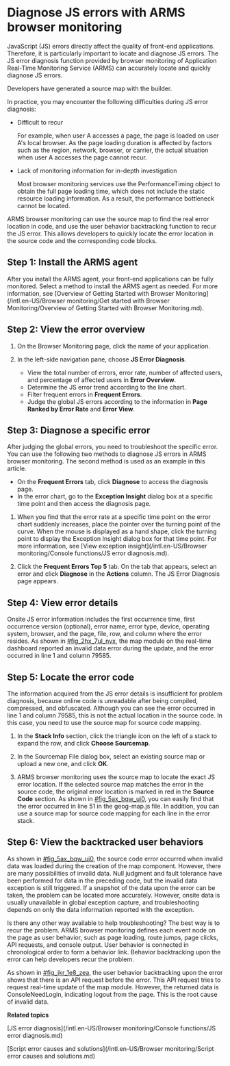 # Diagnose JS errors with ARMS browser monitoring

JavaScript \(JS\) errors directly affect the quality of front-end applications. Therefore, it is particularly important to locate and diagnose JS errors. The JS error diagnosis function provided by browser monitoring of Application Real-Time Monitoring Service \(ARMS\) can accurately locate and quickly diagnose JS errors.

Developers have generated a source map with the builder.

In practice, you may encounter the following difficulties during JS error diagnosis:

-   Difficult to recur

    For example, when user A accesses a page, the page is loaded on user A's local browser. As the page loading duration is affected by factors such as the region, network, browser, or carrier, the actual situation when user A accesses the page cannot recur.

-   Lack of monitoring information for in-depth investigation

    Most browser monitoring services use the PerformanceTiming object to obtain the full page loading time, which does not include the static resource loading information. As a result, the performance bottleneck cannot be located.


ARMS browser monitoring can use the source map to find the real error location in code, and use the user behavior backtracking function to recur the JS error. This allows developers to quickly locate the error location in the source code and the corresponding code blocks.

## Step 1: Install the ARMS agent

After you install the ARMS agent, your front-end applications can be fully monitored. Select a method to install the ARMS agent as needed. For more information, see [Overview of Getting Started with Browser Monitoring](/intl.en-US/Browser monitoring/Get started with Browser Monitoring/Overview of Getting Started with Browser Monitoring.md).

## Step 2: View the error overview

1.  On the Browser Monitoring page, click the name of your application.

2.  In the left-side navigation pane, choose **JS Error Diagnosis**.

    -   View the total number of errors, error rate, number of affected users, and percentage of affected users in **Error Overview**.
    -   Determine the JS error trend according to the line chart.
    -   Filter frequent errors in **Frequent Errors**.
    -   Judge the global JS errors according to the information in **Page Ranked by Error Rate** and **Error View**.

## Step 3: Diagnose a specific error

After judging the global errors, you need to troubleshoot the specific error. You can use the following two methods to diagnose JS errors in ARMS browser monitoring. The second method is used as an example in this article.

-   On the **Frequent Errors** tab, click **Diagnose** to access the diagnosis page.
-   In the error chart, go to the **Exception Insight** dialog box at a specific time point and then access the diagnosis page.

1.  When you find that the error rate at a specific time point on the error chart suddenly increases, place the pointer over the turning point of the curve. When the mouse is displayed as a hand shape, click the turning point to display the Exception Insight dialog box for that time point. For more information, see [View exception insight](/intl.en-US/Browser monitoring/Console functions/JS error diagnosis.md).

2.  Click the **Frequent Errors Top 5** tab. On the tab that appears, select an error and click **Diagnose** in the **Actions** column. The JS Error Diagnosis page appears.


## Step 4: View error details

Onsite JS error information includes the first occurrence time, first occurrence version \(optional\), error name, error type, device, operating system, browser, and the page, file, row, and column where the error resides. As shown in [\#fig\_2hx\_7ul\_nvx](#fig_2hx_7ul_nvx), the map module on the real-time dashboard reported an invalid data error during the update, and the error occurred in line 1 and column 79585.

## Step 5: Locate the error code

The information acquired from the JS error details is insufficient for problem diagnosis, because online code is unreadable after being compiled, compressed, and obfuscated. Although you can see the error occurred in line 1 and column 79585, this is not the actual location in the source code. In this case, you need to use the source map for source code mapping.

1.  In the **Stack Info** section, click the triangle icon on the left of a stack to expand the row, and click **Choose Sourcemap**.

2.  In the Sourcemap File dialog box, select an existing source map or upload a new one, and click **OK**.

3.  ARMS browser monitoring uses the source map to locate the exact JS error location. If the selected source map matches the error in the source code, the original error location is marked in red in the **Source Code** section. As shown in [\#fig\_5ax\_bqw\_ui0](#fig_5ax_bqw_ui0), you can easily find that the error occurred in line 51 in the geog-map.js file. In addition, you can use a source map for source code mapping for each line in the error stack.


## Step 6: View the backtracked user behaviors

As shown in [\#fig\_5ax\_bqw\_ui0](#fig_5ax_bqw_ui0), the source code error occurred when invalid data was loaded during the creation of the map component. However, there are many possibilities of invalid data. Null judgment and fault tolerance have been performed for data in the preceding code, but the invalid data exception is still triggered. If a snapshot of the data upon the error can be taken, the problem can be located more accurately. However, onsite data is usually unavailable in global exception capture, and troubleshooting depends on only the data information reported with the exception.

Is there any other way available to help troubleshooting? The best way is to recur the problem. ARMS browser monitoring defines each event node on the page as user behavior, such as page loading, route jumps, page clicks, API requests, and console output. User behavior is connected in chronological order to form a behavior link. Behavior backtracking upon the error can help developers recur the problem.

As shown in [\#fig\_jkr\_1e8\_zea](#fig_jkr_1e8_zea), the user behavior backtracking upon the error shows that there is an API request before the error. This API request tries to request real-time update of the map module. However, the returned data is ConsoleNeedLogin, indicating logout from the page. This is the root cause of invalid data.

**Related topics**  


[JS error diagnosis](/intl.en-US/Browser monitoring/Console functions/JS error diagnosis.md)

[Script error causes and solutions](/intl.en-US/Browser monitoring/Script error causes and solutions.md)

